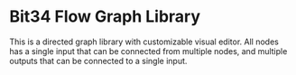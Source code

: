 # Bit34 Flow Graph Library

This is a directed graph library with customizable visual editor. All nodes has a single input that can be connected from multiple nodes, and multiple outputs that can be connected to a single input.

